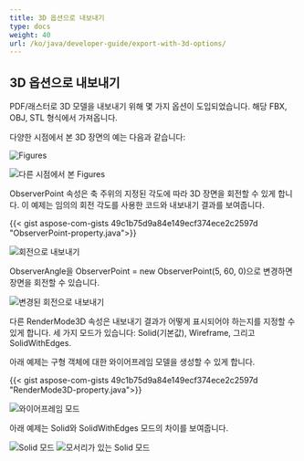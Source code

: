 ```yaml
---
title: 3D 옵션으로 내보내기
type: docs
weight: 40
url: /ko/java/developer-guide/export-with-3d-options/
---
```


## **3D 옵션으로 내보내기**

PDF/래스터로 3D 모델을 내보내기 위해 몇 가지 옵션이 도입되었습니다. 해당 FBX, OBJ, STL 형식에서 가져옵니다.

다양한 시점에서 본 3D 장면의 예는 다음과 같습니다:

![Figures](/_assets/guide/3d/fig1.png)

![다른 시점에서 본 Figures](/_assets/guide/3d/fig2.png)

ObserverPoint 속성은 축 주위의 지정된 각도에 따라 3D 장면을 회전할 수 있게 합니다. 이 예제는 임의의 회전 각도를 사용한 코드와 내보내기 결과를 보여줍니다.

{{< gist aspose-com-gists 49c1b75d9a84e149ecf374ece2c2597d "ObserverPoint-property.java">}}


![회전으로 내보내기](/_assets/guide/3d/fig3.png)

ObserverAngle을 ObserverPoint = new ObserverPoint(5, 60, 0)으로 변경하면 장면을 회전할 수 있습니다.

![변경된 회전으로 내보내기](/_assets/guide/3d/fig4.png)

다른 RenderMode3D 속성은 내보내기 결과가 어떻게 표시되어야 하는지를 지정할 수 있게 합니다. 세 가지 모드가 있습니다: Solid(기본값), Wireframe, 그리고 SolidWithEdges.

아래 예제는 구형 객체에 대한 와이어프레임 모델을 생성할 수 있게 합니다.

{{< gist aspose-com-gists 49c1b75d9a84e149ecf374ece2c2597d "RenderMode3D-property.java">}}

![와이어프레임 모드](/_assets/guide/3d/fig5.png)

아래 예제는 Solid와 SolidWithEdges 모드의 차이를 보여줍니다.

![Solid 모드](/_assets/guide/3d/fig6.png)
![모서리가 있는 Solid 모드](/_assets/guide/3d/fig7.png)
